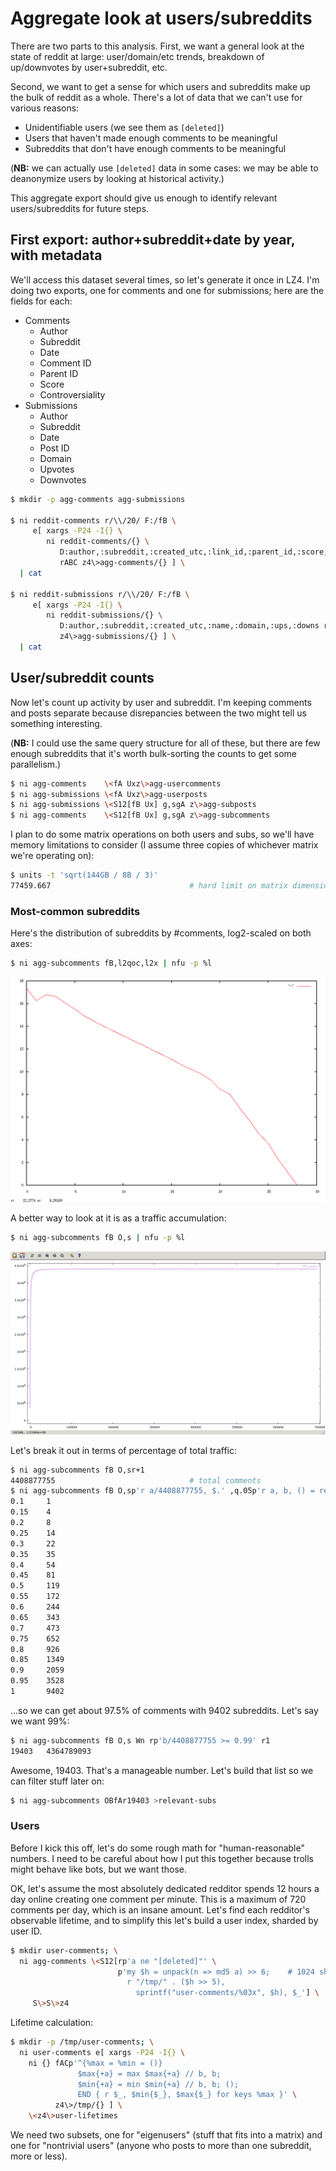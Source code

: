 # Aggregate look at users/subreddits
There are two parts to this analysis. First, we want a general look at the state
of reddit at large: user/domain/etc trends, breakdown of up/downvotes by
user+subreddit, etc.

Second, we want to get a sense for which users and subreddits make up the bulk
of reddit as a whole. There's a lot of data that we can't use for various
reasons:

- Unidentifiable users (we see them as `[deleted]`)
- Users that haven't made enough comments to be meaningful
- Subreddits that don't have enough comments to be meaningful

(**NB:** we can actually use `[deleted]` data in some cases: we may be able to
deanonymize users by looking at historical activity.)

This aggregate export should give us enough to identify relevant
users/subreddits for future steps.

## First export: author+subreddit+date by year, with metadata
We'll access this dataset several times, so let's generate it once in LZ4. I'm
doing two exports, one for comments and one for submissions; here are the fields
for each:

- Comments
    - Author
    - Subreddit
    - Date
    - Comment ID
    - Parent ID
    - Score
    - Controversiality
- Submissions
    - Author
    - Subreddit
    - Date
    - Post ID
    - Domain
    - Upvotes
    - Downvotes

```sh
$ mkdir -p agg-comments agg-submissions

$ ni reddit-comments r/\\/20/ F:/fB \
     e[ xargs -P24 -I{} \
        ni reddit-comments/{} \
           D:author,:subreddit,:created_utc,:link_id,:parent_id,:score,:controversiality \
           rABC z4\>agg-comments/{} ] \
  | cat

$ ni reddit-submissions r/\\/20/ F:/fB \
     e[ xargs -P24 -I{} \
        ni reddit-submissions/{} \
           D:author,:subreddit,:created_utc,:name,:domain,:ups,:downs rABC \
           z4\>agg-submissions/{} ] \
  | cat
```

## User/subreddit counts
Now let's count up activity by user and subreddit. I'm keeping comments and
posts separate because disrepancies between the two might tell us something
interesting.

(**NB:** I could use the same query structure for all of these, but there are
few enough subreddits that it's worth bulk-sorting the counts to get some
parallelism.)

```sh
$ ni agg-comments    \<fA Uxz\>agg-usercomments
$ ni agg-submissions \<fA Uxz\>agg-userposts
$ ni agg-submissions \<S12[fB Ux] g,sgA z\>agg-subposts
$ ni agg-comments    \<S12[fB Ux] g,sgA z\>agg-subcomments
```

I plan to do some matrix operations on both users and subs, so we'll have memory
limitations to consider (I assume three copies of whichever matrix we're
operating on):

```sh
$ units -t 'sqrt(144GB / 8B / 3)'
77459.667                               # hard limit on matrix dimensions
```

### Most-common subreddits
Here's the distribution of subreddits by #comments, log2-scaled on both axes:

```sh
$ ni agg-subcomments fB,l2qoc,l2x | nfu -p %l
```

![image](screenshots/subs-by-comments.png)

A better way to look at it is as a traffic accumulation:

```sh
$ ni agg-subcomments fB O,s | nfu -p %l
```

![image](screenshots/d4d7658e-bf92-11e8-a518-eb322b855670.png)

Let's break it out in terms of percentage of total traffic:

```sh
$ ni agg-subcomments fB O,sr+1
4408877755                              # total comments
$ ni agg-subcomments fB O,sp'r a/4408877755, $.' ,q.05p'r a, b, () = rea'
0.1     1
0.15    4
0.2     8
0.25    14
0.3     22
0.35    35
0.4     54
0.45    81
0.5     119
0.55    172
0.6     244
0.65    343
0.7     473
0.75    652
0.8     926
0.85    1349
0.9     2059
0.95    3528
1       9402
```

...so we can get about 97.5% of comments with 9402 subreddits. Let's say we want
99%:

```sh
$ ni agg-subcomments fB O,s Wn rp'b/4408877755 >= 0.99' r1
19403   4364789093
```

Awesome, 19403. That's a manageable number. Let's build that list so we can
filter stuff later on:

```sh
$ ni agg-subcomments OBfAr19403 >relevant-subs
```

### Users
Before I kick this off, let's do some rough math for "human-reasonable" numbers.
I need to be careful about how I put this together because trolls might behave
like bots, but we want those.

OK, let's assume the most absolutely dedicated redditor spends 12 hours a day
online creating one comment per minute. This is a maximum of 720 comments per
day, which is an insane amount. Let's find each redditor's observable lifetime,
and to simplify this let's build a user index, sharded by user ID.

```sh
$ mkdir user-comments; \
  ni agg-comments \<S12[rp'a ne "[deleted]"' \
                        p'my $h = unpack(n => md5 a) >> 6;    # 1024 shards
                          r "/tmp/" . ($h >> 5),
                            sprintf("user-comments/%03x", $h), $_'] \
     S\>S\>z4
```

Lifetime calculation:

```sh
$ mkdir -p /tmp/user-comments; \
  ni user-comments e[ xargs -P24 -I{} \
    ni {} fACp'^{%max = %min = ()}
               $max{+a} = max $max{+a} // b, b;
               $min{+a} = min $min{+a} // b, b; ();
               END { r $_, $min{$_}, $max{$_} for keys %max }' \
          z4\>/tmp/{} ] \
    \<z4\>user-lifetimes
```

We need two subsets, one for "eigenusers" (stuff that fits into a matrix) and
one for "nontrivial users" (anyone who posts to more than one subreddit, more or
less).

